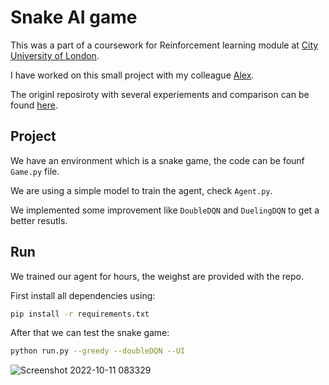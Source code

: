 # Snake AI game
This was a part of a coursework for Reinforcement learning module at [City University of London](https://www.city.ac.uk/).

I have worked on this small project with my colleague [Alex](https://github.com/alexxcollins).

The originl reposiroty with several experiements and comparison can be found [here](https://github.com/alexxcollins/Collins_Adib_INM707_CW).

## Project

We have an environment which is a snake game, the code can be founf  `Game.py` file.

We are using a simple model to train the agent, check `Agent.py`.

We implemented some improvement like `DoubleDQN` and `DuelingDQN` to get a better resutls.

## Run 
We trained our agent for hours, the weighst are provided with the repo.

First install all dependencies using:

```bash
pip install -r requirements.txt
```

After that we can test the snake game:

```bash
python run.py --greedy --doubleDQN --UI
```

![Screenshot 2022-10-11 083329](https://user-images.githubusercontent.com/73353537/195024553-5ece76a5-a873-4fd0-9727-159540c5ee4b.jpg)

